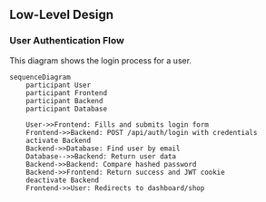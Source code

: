 
## Low-Level Design

### User Authentication Flow

This diagram shows the login process for a user.

```mermaid
sequenceDiagram
    participant User
    participant Frontend
    participant Backend
    participant Database

    User->>Frontend: Fills and submits login form
    Frontend->>Backend: POST /api/auth/login with credentials
    activate Backend
    Backend->>Database: Find user by email
    Database-->>Backend: Return user data
    Backend->>Backend: Compare hashed password
    Backend->>Frontend: Return success and JWT cookie
    deactivate Backend
    Frontend->>User: Redirects to dashboard/shop

